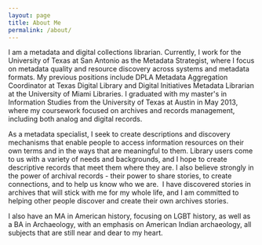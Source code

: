 ```yaml
---
layout: page
title: About Me
permalink: /about/
---
```


I am a metadata and digital collections librarian. Currently, I work for the University of Texas at San Antonio as the Metadata Strategist, where I focus on metadata quality and resource discovery across systems and metadata formats. My previous positions include DPLA Metadata Aggregation Coordinator at Texas Digital Library and Digital Initiatives Metadata Librarian at the University of Miami Libraries. I graduated with my master's in Information Studies from the University of Texas at Austin in May 2013, where my coursework focused on archives and records management, including both analog and digital records.

As a metadata specialist, I seek to create descriptions and discovery mechanisms that enable people to access information resources on their own terms and in the ways that are meaningful to them. Library users come to us with a variety of needs and backgrounds, and I hope to create descriptive records that meet them where they are. I also believe strongly in the power of archival records - their power to share stories, to create connections, and to help us know who we are.  I have discovered stories in archives that will stick with me for my whole life, and I am committed to helping other people discover and create their own archives stories.

I also have an MA in American history, focusing on LGBT history, as well as a BA in Archaeology, with an emphasis on American Indian archaeology, all subjects that are still near and dear to my heart.
